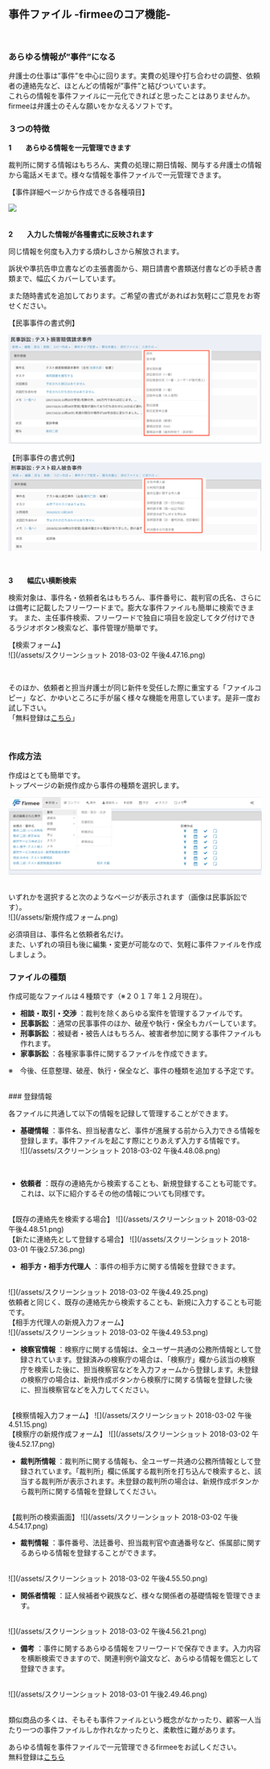 ## 事件ファイル -firmeeのコア機能-
<br>

### あらゆる情報が”事件”になる

弁護士の仕事は”事件”を中心に回ります。実費の処理や打ち合わせの調整、依頼者の連絡先など、ほとんどの情報が”事件”と結びついています。  
これらの情報を事件ファイルに一元化できればと思ったことはありませんか。
firmeeは弁護士のそんな願いをかなえるソフトです。
<br>

### ３つの特徴

**1　　あらゆる情報を一元管理できます**

  裁判所に関する情報はもちろん、実費の処理に期日情報、関与する弁護士の情報から電話メモまで。様々な情報を事件ファイルで一元管理できます。
<br>


【事件詳細ページから作成できる各種項目】  <br>

![](/assets/新規作成できる項目.png)
<br>
<br>

**2　　入力した情報が各種書式に反映されます**

  同じ情報を何度も入力する煩わしさから解放されます。

  訴状や準抗告申立書などの主張書面から、期日請書や書類送付書などの手続き書類まで、幅広くカバーしています。

  また随時書式を追加しております。ご希望の書式があればお気軽にご意見をお寄せください。
<br>

【民事事件の書式例】  <br>

![](/assets/民事書式例.png)
<br>

【刑事事件の書式例】 <br>
![](/assets/刑事書式.png)

<br>

**3　　幅広い横断検索**

  検索対象は、事件名・依頼者名はもちろん、事件番号に、裁判官の氏名、さらには備考に記載したフリーワードまで。膨大な事件ファイルも簡単に検索できます。
  また、主任事件検索、フリーワードで独自に項目を設定してタグ付けできるラジオボタン検索など、事件管理が簡単です。


【検索フォーム】  <br>
![](/assets/スクリーンショット 2018-03-02 午後4.47.16.png)


<br>

そのほか、依頼者と担当弁護士が同じ新件を受任した際に重宝する「ファイルコピー」など、かゆいところに手が届く様々な機能を用意しています。是非一度お試し下さい。  
「無料登録は[こちら](https://www.firmee.com/)」

<br>

### 作成方法

作成はとても簡単です。  
トップページの新規作成から事件の種類を選択します。

![](/assets/事件新規作成.png)

<br>
いずれかを選択すると次のようなページが表示されます（画像は民事訴訟です）。
<br>
![](/assets/新規作成フォーム.png)
<br>

必須項目は、事件名と依頼者名だけ。  
また、いずれの項目も後に編集・変更が可能なので、気軽に事件ファイルを作成しましょう。
<br>


### ファイルの種類

作成可能なファイルは４種類です（※２０１７年１２月現在）。

* **相談・取引・交渉**
  ：裁判を除くあらゆる案件を管理するファイルです。
* **民事訴訟**
  ：通常の民事事件のほか、破産や執行・保全もカバーしています。
* **刑事訴訟**
  ：被疑者・被告人はもちろん、被害者参加に関する事件ファイルも作れます。
* **家事訴訟**
  ：各種家事事件に関するファイルを作成できます。

※　今後、任意整理、破産、執行・保全など、事件の種類を追加する予定です。

<br>
### 登録情報

各ファイルに共通して以下の情報を記録して管理することができます。

* **基礎情報**
  ：事件名、担当秘書など、事件が進展する前から入力できる情報を登録します。事件ファイルを起こす際にとりあえず入力する情報です。<br>
![](/assets/スクリーンショット 2018-03-02 午後4.48.08.png)
<br>

* **依頼者**
  ：既存の連絡先から検索することも、新規登録することも可能です。これは、以下に紹介するその他の情報についても同様です。
<br>
【既存の連絡先を検索する場合】  
![](/assets/スクリーンショット 2018-03-02 午後4.48.51.png)
<br>
【新たに連絡先として登録する場合】  
![](/assets/スクリーンショット 2018-03-01 午後2.57.36.png)
<br>

* **相手方・相手方代理人**
  ：事件の相手方に関する情報を登録できます。
<br>
![](/assets/スクリーンショット 2018-03-02 午後4.49.25.png)
<br>
依頼者と同じく、既存の連絡先から検索することも、新規に入力することも可能です。
<br>
【相手方代理人の新規入力フォーム】
<br>
![](/assets/スクリーンショット 2018-03-02 午後4.49.53.png)

<br>

* **検察官情報**
  ：検察庁に関する情報は、全ユーザー共通の公務所情報として登録されています。登録済みの検察庁の場合は、「検察庁」欄から該当の検察庁を検索した後に、担当検察官などを入力フォームから登録します。未登録の検察庁の場合は、新規作成ボタンから検察庁に関する情報を登録した後に、担当検察官などを入力してください。
  
<br>
【検察情報入力フォーム】
![](/assets/スクリーンショット 2018-03-02 午後4.51.15.png)

<br>
【検察庁の新規作成フォーム】
![](/assets/スクリーンショット 2018-03-02 午後4.52.17.png)

<br>

* **裁判所情報**
  ：裁判所に関する情報も、全ユーザー共通の公務所情報として登録されています。「裁判所」欄に係属する裁判所を打ち込んで検索すると、該当する裁判所が表示されます。未登録の裁判所の場合は、新規作成ボタンから裁判所に関する情報を登録してください。
<br>
【裁判所の検索画面】  
![](/assets/スクリーンショット 2018-03-02 午後4.54.17.png)
<br>

* **裁判情報**
  ：事件番号、法廷番号、担当裁判官や直通番号など、係属部に関するあらゆる情報を登録することができます。
<br>
![](/assets/スクリーンショット 2018-03-02 午後4.55.50.png)
<br>

* **関係者情報**
  ：証人候補者や親族など、様々な関係者の基礎情報を管理できます。
<br>
![](/assets/スクリーンショット 2018-03-02 午後4.56.21.png)
<br>

* **備考**
  ：事件に関するあらゆる情報をフリーワードで保存できます。入力内容を横断検索できますので、関連判例や論文など、あらゆる情報を備忘として登録できます。
<br>
![](/assets/スクリーンショット 2018-03-01 午後2.49.46.png)
<br>
<br>

類似商品の多くは、そもそも事件ファイルという概念がなかったり、顧客一人当たり一つの事件ファイルしか作れなかったりと、柔軟性に難があります。

あらゆる情報を事件ファイルで一元管理できるfirmeeをお試しください。  
無料登録は[こちら](https://www.firmee.com/)

